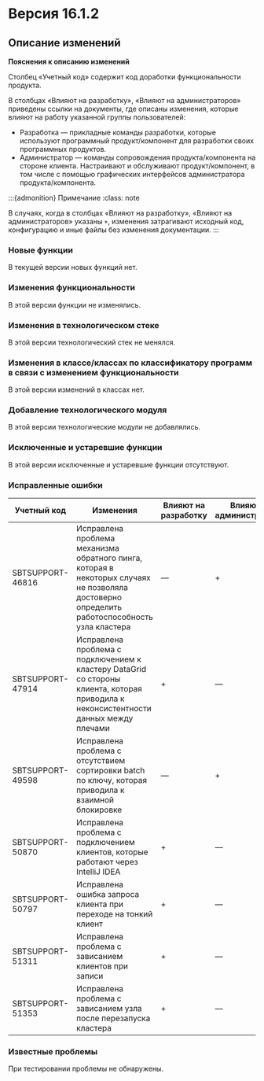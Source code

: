 # Версия 16.1.2

## Описание изменений

**Пояснения к описанию изменений**

Столбец «Учетный код» содержит код доработки функциональности продукта.

В столбцах «Влияют на разработку», «Влияют на администраторов» приведены ссылки на документы, где описаны изменения, которые влияют на работу указанной группы пользователей:

- Разработка — прикладные команды разработки, которые используют программный продукт/компонент для разработки своих программных продуктов. 
- Администратор — команды сопровождения продукта/компонента на стороне клиента. Настраивают и обслуживают продукт/компонент, в том числе с помощью графических интерфейсов администратора продукта/компонента.

:::{admonition} Примечание
:class: note

В случаях, когда в столбцах «Влияют на разработку», «Влияют на администраторов»  указаны `+`, изменения затрагивают исходный код, конфигурацию и иные файлы без изменения документации.
:::

### Новые функции

В текущей версии новых функций нет.

### Изменения функциональности

В этой версии функции не изменялись.

### Изменения в технологическом стеке

В этой версии технологический стек не менялся.

### Изменения в классе/классах по классификатору программ в связи с изменением функциональности

В этой версии изменений в классах нет.

### Добавление технологического модуля

В этой версии технологические модули не добавлялись.

### Исключенные и устаревшие функции

В этой версии исключенные и устаревшие функции отсутствуют.

### Исправленные ошибки

| Учетный код | Изменения | Влияют на разработку | Влияют на администраторов |
|---|---|---|---|
| SBTSUPPORT-46816 | Исправлена проблема механизма обратного пинга, которая в некоторых случаях не позволяла достоверно определить работоспособность узла кластера | — | + |
| SBTSUPPORT-47914 | Исправлена проблема с подключением к кластеру DataGrid со стороны клиента, которая приводила к неконсистентности данных между плечами | + | — |
| SBTSUPPORT-49598 | Исправлена проблема с отсутствием сортировки batch по ключу, которая приводила к взаимной блокировке | — | + |
| SBTSUPPORT-50870 | Исправлена проблема с подключением клиентов, которые работают через IntelliJ IDEA | + | — |
| SBTSUPPORT-50797 | Исправлена ошибка запроса клиента при переходе на тонкий клиент | + | — |
| SBTSUPPORT-51311 | Исправлена проблема с зависанием клиентов при записи | + | — |
| SBTSUPPORT-51353 | Исправлена проблема с зависанием узла после перезапуска кластера | + | — |

### Известные проблемы

При тестировании проблемы не обнаружены.